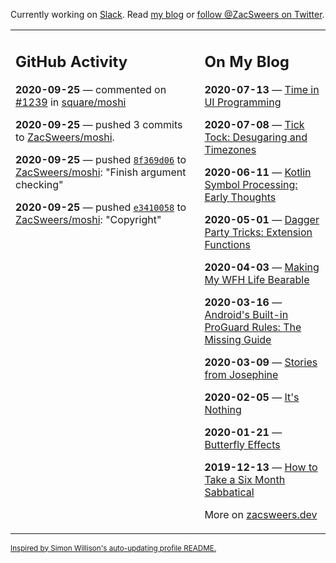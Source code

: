 Currently working on [Slack](https://slack.com/). Read [my blog](https://zacsweers.dev/) or [follow @ZacSweers on Twitter](https://twitter.com/ZacSweers).

<table><tr><td valign="top" width="60%">

## GitHub Activity
<!-- githubActivity starts -->
**2020-09-25** — commented on [#1239](https://github.com/square/moshi/issues/1239#issuecomment-698777147) in [square/moshi](https://api.github.com/repos/square/moshi)

**2020-09-25** — pushed 3 commits to [ZacSweers/moshi](https://api.github.com/repos/ZacSweers/moshi).

**2020-09-25** — pushed [`8f369d06`](https://github.com/ZacSweers/moshi/commit/8f369d062c3fc0fc369fb677ce321d58681d5d1d) to [ZacSweers/moshi](https://api.github.com/repos/ZacSweers/moshi): "Finish argument checking"

**2020-09-25** — pushed [`e3410058`](https://github.com/ZacSweers/moshi/commit/e3410058f67d8e4d047698104630cb8986cbf769) to [ZacSweers/moshi](https://api.github.com/repos/ZacSweers/moshi): "Copyright"
<!-- githubActivity ends -->
</td><td valign="top" width="40%">

## On My Blog
<!-- blog starts -->
**2020-07-13** — [Time in UI Programming](https://www.zacsweers.dev/time-in-ui/)

**2020-07-08** — [Tick Tock: Desugaring and Timezones](https://www.zacsweers.dev/ticktock-desugaring-timezones/)

**2020-06-11** — [Kotlin Symbol Processing: Early Thoughts](https://www.zacsweers.dev/kotlin-symbol-processor-early-thoughts/)

**2020-05-01** — [Dagger Party Tricks: Extension Functions](https://www.zacsweers.dev/dagger-party-tricks-extension-functions/)

**2020-04-03** — [Making My WFH Life Bearable](https://www.zacsweers.dev/making-wfh-life-bearable/)

**2020-03-16** — [Android's Built-in ProGuard Rules: The Missing Guide](https://www.zacsweers.dev/android-proguard-rules/)

**2020-03-09** — [Stories from Josephine](https://www.zacsweers.dev/stories-from-josephine/)

**2020-02-05** — [It's Nothing](https://www.zacsweers.dev/its-nothing/)

**2020-01-21** — [Butterfly Effects](https://www.zacsweers.dev/butterfly-effects/)

**2019-12-13** — [How to Take a Six Month Sabbatical](https://www.zacsweers.dev/how-to-take-a-six-month-sabbatical/)
<!-- blog ends -->
More on [zacsweers.dev](https://zacsweers.dev/)
</td></tr></table>

<sub><a href="https://simonwillison.net/2020/Jul/10/self-updating-profile-readme/">Inspired by Simon Willison's auto-updating profile README.</a></sub>